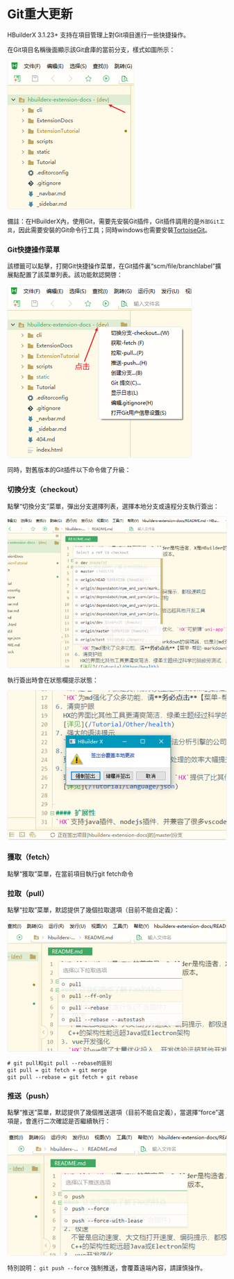 # Git重大更新

HBuilderX 3.1.23+ 支持在項目管理上對Git項目進行一些快捷操作。

在Git項目名稱後面顯示該Git倉庫的當前分支，樣式如圖所示：

<img src="/static/snapshots/tutorial/source_control/git_update/gitextension_branch.png" style="border:1px solid #eee; border-radius: 5px;"/>

備註：在HBuilderX內，使用Git，需要先安裝Git插件，Git插件調用的是`外部Git工具`，因此需要安裝的Git命令行工具；同時windows也需要安裝[TortoiseGit](https://tortoisegit.org/download/)。

### Git快捷操作菜單

該標籤可以點擊，打開Git快捷操作菜單，在Git插件裏“scm/file/branchlabel”擴展點配置了該菜單列表。該功能默認開啓：

<img src="/static/snapshots/tutorial/source_control/git_update/gitextension_branch_menu.png" style="border:1px solid #eee; border-radius: 5px;"/>

同時，對舊版本的Git插件以下命令做了升級：

### 切換分支（checkout）

點擊“切換分支”菜單，彈出分支選擇列表，選擇本地分支或遠程分支執行簽出：

<img src="/static/snapshots/tutorial/source_control/git_update/gitextension_checkout.png" style="border:1px solid #eee; border-radius: 5px;"/>

執行簽出時會在狀態欄提示狀態：

<img src="/static/snapshots/tutorial/source_control/git_update/gitextension_checkout_tips.png" style="border:1px solid #eee; border-radius: 5px;"/>

### 獲取（fetch）

點擊“獲取”菜單，在當前項目執行git fetch命令

### 拉取（pull）

點擊“拉取”菜單，默認提供了幾個拉取選項（目前不能自定義）：

<img src="/static/snapshots/tutorial/source_control/git_update/gitextension_pull.png" style="border:1px solid #eee; border-radius: 5px;"/>

```
# git pull和git pull --rebase的區別
git pull = git fetch + git merge
git pull --rebase = git fetch + git rebase
```

### 推送（push）

點擊“推送”菜單，默認提供了幾個推送選項（目前不能自定義），當選擇“force”選項是，會進行二次確認是否繼續執行：

<img src="/static/snapshots/tutorial/source_control/git_update/gitextension_push.png" style="border:1px solid #eee; border-radius: 5px;"/>

特別說明： `git push --force` 強制推送，會覆蓋遠端內容，請謹慎操作。
